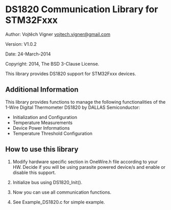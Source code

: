DS1820 Communication Library for STM32Fxxx
===========

Author:    Vojtěch Vigner <vojtech.vigner@gmail.com>

Version:   V1.0.2

Date:      24-March-2014

Copyright: 2014, The BSD 3-Clause License.


This library provides DS1820 support for STM32Fxxx devices.

Additional Information
-----------
This library provides functions to manage the following functionalities
of the 1-Wire Digital Thermometer DS1820 by DALLAS Semiconductor:
  - Initialization and Configuration
  - Temperature Measurements
  - Device Power Informations
  - Temperature Threshold Configuration

How to use this library
-----------

1. Modify hardware specific section in OneWire.h file according to
your HW. Decide if you will be using parasite powered device/s and
enable or disable this support.

2. Initialize bus using DS1820_Init().

3. Now you can use all communication functions. 

4. See Example_DS1820.c for simple example. 

